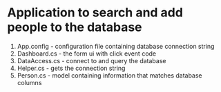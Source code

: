 Application to search and add people to the database
=====================================================

1. App.config - configuration file containing database connection string
2. Dashboard.cs - the form ui with click event code
3. DataAccess.cs - connect to and query the database
4. Helper.cs - gets the connection string
5. Person.cs - model containing information that matches database columns

